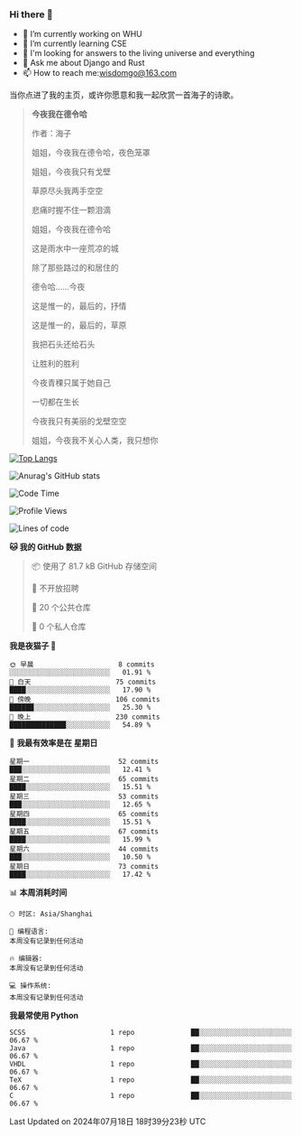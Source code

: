 ### Hi there 👋



- 🔭 I’m currently working on WHU
- 🌱 I’m currently learning CSE
- 🤔 I'm looking for answers to the living universe and everything
- 💬 Ask me about Django and Rust
- 📫 How to reach me:wisdomgo@163.com

当你点进了我的主页，或许你愿意和我一起欣赏一首海子的诗歌。

>**今夜我在德令哈**
>
>作者：海子
>
>姐姐，今夜我在德令哈，夜色笼罩
>
>姐姐，今夜我只有戈壁
>
>草原尽头我两手空空
>
>悲痛时握不住一颗泪滴
>
>姐姐，今夜我在德令哈
>
>这是雨水中一座荒凉的城
>
>除了那些路过的和居住的
>
>德令哈......今夜
>
>这是惟一的，最后的，抒情
>
>这是惟一的，最后的，草原
>
>我把石头还给石头
>
>让胜利的胜利
>
>今夜青稞只属于她自己
>
>一切都在生长
>
>今夜我只有美丽的戈壁空空
>
>姐姐，今夜我不关心人类，我只想你



[![Top Langs](https://github-readme-stats.vercel.app/api/top-langs/?username=wisdomgo&theme=onedark)](https://github.com/anuraghazra/github-readme-stats)

![Anurag's GitHub stats](https://github-readme-stats.vercel.app/api?username=wisdomgo&hide=contribs,stars&theme=synthwave)

<!--START_SECTION:waka-->
![Code Time](http://img.shields.io/badge/Code%20Time-204%20hrs%204%20mins-blue)

![Profile Views](http://img.shields.io/badge/%E4%B8%AA%E4%BA%BA%E8%B5%84%E6%96%99%E8%A7%82%E7%9C%8B%E6%AC%A1%E6%95%B0-0-blue)

![Lines of code](https://img.shields.io/badge/%E4%BB%8E%E3%80%8CHello%20World%E3%80%8D%E8%B5%B7%E6%88%91%E5%B7%B2%E7%BB%8F%E5%86%99%E4%BA%86-635.1%20thousand%20%E8%A1%8C%E4%BB%A3%E7%A0%81-blue)

**🐱 我的 GitHub 数据** 

> 📦  使用了 81.7 kB GitHub 存储空间 
 > 
> 🚫 不开放招聘
 > 
> 📜 20 个公共仓库 
 > 
> 🔑 0 个私人仓库 
 > 
**我是夜猫子 🦉** 

```text
🌞 早晨                     8 commits           ░░░░░░░░░░░░░░░░░░░░░░░░░   01.91 % 
🌆 白天                     75 commits          ████░░░░░░░░░░░░░░░░░░░░░   17.90 % 
🌃 傍晚                     106 commits         ██████░░░░░░░░░░░░░░░░░░░   25.30 % 
🌙 晚上                     230 commits         ██████████████░░░░░░░░░░░   54.89 % 
```
📅 **我最有效率是在 星期日** 

```text
星期一                      52 commits          ███░░░░░░░░░░░░░░░░░░░░░░   12.41 % 
星期二                      65 commits          ████░░░░░░░░░░░░░░░░░░░░░   15.51 % 
星期三                      53 commits          ███░░░░░░░░░░░░░░░░░░░░░░   12.65 % 
星期四                      65 commits          ████░░░░░░░░░░░░░░░░░░░░░   15.51 % 
星期五                      67 commits          ████░░░░░░░░░░░░░░░░░░░░░   15.99 % 
星期六                      44 commits          ███░░░░░░░░░░░░░░░░░░░░░░   10.50 % 
星期日                      73 commits          ████░░░░░░░░░░░░░░░░░░░░░   17.42 % 
```


📊 **本周消耗时间** 

```text
🕑︎ 时区: Asia/Shanghai

💬 编程语言: 
本周没有记录到任何活动

🔥 编辑器: 
本周没有记录到任何活动

💻 操作系统: 
本周没有记录到任何活动
```

**我最常使用 Python** 

```text
SCSS                     1 repo              ██░░░░░░░░░░░░░░░░░░░░░░░   06.67 % 
Java                     1 repo              ██░░░░░░░░░░░░░░░░░░░░░░░   06.67 % 
VHDL                     1 repo              ██░░░░░░░░░░░░░░░░░░░░░░░   06.67 % 
TeX                      1 repo              ██░░░░░░░░░░░░░░░░░░░░░░░   06.67 % 
C                        1 repo              ██░░░░░░░░░░░░░░░░░░░░░░░   06.67 % 
```




 Last Updated on 2024年07月18日 18时39分23秒 UTC
<!--END_SECTION:waka-->
